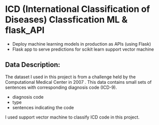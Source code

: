 # ICD (International Classification of Diseases) Classfication ML & flask_API
* Deploy machine learning models in production as APIs (using Flask)
* Flask app to serve predictions for scikit learn support vector machine

## Data Description:
The dataset I used in this project is from a challenge held by the Computational Medical Center in 2007 . This data contains small sets of sentences with corresponding diagnosis code (ICD-9). 

* diagnosis code
* type
* sentences indicating the code

I used support vector machine to classify ICD code in this project.


